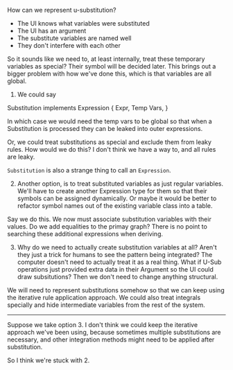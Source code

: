 How can we represent u-substitution?

-   The UI knows what variables were substituted
-   The UI has an argument
-   The substitute variables are named well
-   They don't interfere with each other

So it sounds like we need to, at least internally, treat these temporary
variables as special? Their symbol will be decided later. This brings out a
bigger problem with how we've done this, which is that variables are all global.

1. We could say

Substitution implements Expression { Expr, Temp Vars, }

In which case we would need the temp vars to be global so that when a
Substitution is processed they can be leaked into outer expressions.

Or, we could treat substitutions as special and exclude them from leaky rules.
How would we do this? I don't think we have a way to, and all rules are leaky.

`Substitution` is also a strange thing to call an `Expression`.

2. Another option, is to treat substituted variables as just regular variables.
   We'll have to create another Expression type for them so that their symbols
   can be assigned dynamically. Or maybe it would be better to refactor symbol
   names out of the existing variable class into a table.

Say we do this. We now must associate substitution variables with their values.
Do we add equalities to the primay graph? There is no point to searching these
additional expressions when deriving.

3. Why do we need to actually create substitution variables at all? Aren't they
   just a trick for humans to see the pattern being integrated? The computer
   doesn't need to actually treat it as a real thing. What if U-Sub operations
   just provided extra data in their Argument so the UI could draw subsitutions?
   Then we don't need to change anything structural.

We will need to represent substitutions somehow so that we can keep using the 
iterative rule application approach. We could also treat integrals specially
and hide intermediate variables from the rest of the system.

---

Suppose we take option 3. I don't think we could keep the iterative approach we've
been using, because sometimes multiple substitutions are necessary, and other
integration methods might need to be applied after substitution.

So I think we're stuck with 2.
